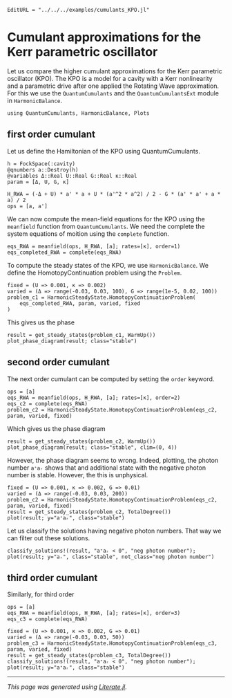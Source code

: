 ```@meta
EditURL = "../../../examples/cumulants_KPO.jl"
```

# Cumulant approximations for the Kerr parametric oscillator

Let us compare the higher cumulant approximations for the Kerr parametric oscillator (KPO). The KPO is a model for a cavity with a Kerr nonlinearity and a parametric drive after one applied the Rotating Wave approximation. For this we use the `QuantumCumulants` and the `QuantumCumulantsExt` module in `HarmonicBalance`.

````@example cumulants_KPO
using QuantumCumulants, HarmonicBalance, Plots
````

## first order cumulant

Let us define the Hamiltonian of the KPO using QuantumCumulants.

````@example cumulants_KPO
h = FockSpace(:cavity)
@qnumbers a::Destroy(h)
@variables Δ::Real U::Real G::Real κ::Real
param = [Δ, U, G, κ]

H_RWA = (-Δ + U) * a' * a + U * (a'^2 * a^2) / 2 - G * (a' * a' + a * a) / 2
ops = [a, a']
````

We can now compute the mean-field equations for the KPO using the `meanfield` function from `QuantumCumulants`. We need the complete the system equations of moition using the `complete` function.

````@example cumulants_KPO
eqs_RWA = meanfield(ops, H_RWA, [a]; rates=[κ], order=1)
eqs_completed_RWA = complete(eqs_RWA)
````

To compute the steady states of the KPO, we use `HarmonicBalance`. We define the HomotopyContinuation problem using the `Problem`.

````@example cumulants_KPO
fixed = (U => 0.001, κ => 0.002)
varied = (Δ => range(-0.03, 0.03, 100), G => range(1e-5, 0.02, 100))
problem_c1 = HarmonicSteadyState.HomotopyContinuationProblem(
    eqs_completed_RWA, param, varied, fixed
)
````

This gives us the phase

````@example cumulants_KPO
result = get_steady_states(problem_c1, WarmUp())
plot_phase_diagram(result; class="stable")
````

## second order cumulant

The next order cumulant can be computed by setting the `order` keyword.

````@example cumulants_KPO
ops = [a]
eqs_RWA = meanfield(ops, H_RWA, [a]; rates=[κ], order=2)
eqs_c2 = complete(eqs_RWA)
problem_c2 = HarmonicSteadyState.HomotopyContinuationProblem(eqs_c2, param, varied, fixed)
````

Which gives us the phase diagram

````@example cumulants_KPO
result = get_steady_states(problem_c2, WarmUp())
plot_phase_diagram(result; class="stable", clim=(0, 4))
````

However, the phase diagram seems to wrong. Indeed, plotting, the photon number `a⁺aᵣ` shows that and additional state with  the negative photon number is stable. However, the this is unphysical.

````@example cumulants_KPO
fixed = (U => 0.001, κ => 0.002, G => 0.01)
varied = (Δ => range(-0.03, 0.03, 200))
problem_c2 = HarmonicSteadyState.HomotopyContinuationProblem(eqs_c2, param, varied, fixed)
result = get_steady_states(problem_c2, TotalDegree())
plot(result; y="a⁺aᵣ", class="stable")
````

Let us classify the solutions having negative photon numbers. That way we can filter out these solutions.

````@example cumulants_KPO
classify_solutions!(result, "a⁺aᵣ < 0", "neg photon number");
plot(result; y="aᵣ", class="stable", not_class="neg photon number")
````

## third order cumulant

Similarly, for third order

````@example cumulants_KPO
ops = [a]
eqs_RWA = meanfield(ops, H_RWA, [a]; rates=[κ], order=3)
eqs_c3 = complete(eqs_RWA)

fixed = (U => 0.001, κ => 0.002, G => 0.01)
varied = (Δ => range(-0.03, 0.03, 50))
problem_c3 = HarmonicSteadyState.HomotopyContinuationProblem(eqs_c3, param, varied, fixed)
result = get_steady_states(problem_c3, TotalDegree())
classify_solutions!(result, "a⁺aᵣ < 0", "neg photon number");
plot(result; y="a⁺aᵣ", class="stable")
````

---

*This page was generated using [Literate.jl](https://github.com/fredrikekre/Literate.jl).*

